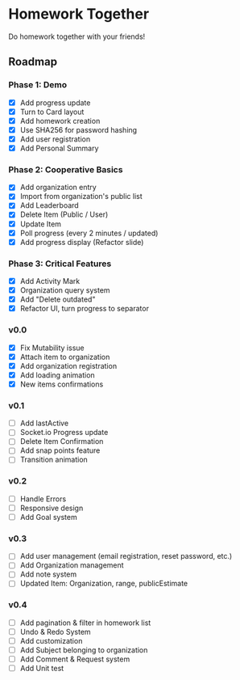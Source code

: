 # Homework Together

Do homework together with your friends!

## Roadmap

### Phase 1: Demo

- [x] Add progress update
- [x] Turn to Card layout
- [x] Add homework creation
- [x] Use SHA256 for password hashing
- [x] Add user registration
- [x] Add Personal Summary

### Phase 2: Cooperative Basics

- [x] Add organization entry
- [x] Import from organization's public list
- [x] Add Leaderboard
- [x] Delete Item (Public / User)
- [x] Update Item
- [x] Poll progress (every 2 minutes / updated)
- [x] Add progress display (Refactor slide)

### Phase 3: Critical Features

- [x] Add Activity Mark
- [x] Organization query system
- [x] Add "Delete outdated"
- [x] Refactor UI, turn progress to separator

### v0.0

- [x] Fix Mutability issue
- [x] Attach item to organization
- [x] Add organization registration
- [x] Add loading animation
- [x] New items confirmations

### v0.1

- [ ] Add lastActive
- [ ] Socket.io Progress update
- [ ] Delete Item Confirmation
- [ ] Add snap points feature
- [ ] Transition animation

### v0.2

- [ ] Handle Errors
- [ ] Responsive design
- [ ] Add Goal system

### v0.3

- [ ] Add user management (email registration, reset password, etc.)
- [ ] Add Organization management
- [ ] Add note system
- [ ] Updated Item: Organization, range, publicEstimate

### v0.4

- [ ] Add pagination & filter in homework list
- [ ] Undo & Redo System
- [ ] Add customization
- [ ] Add Subject belonging to organization
- [ ] Add Comment & Request system
- [ ] Add Unit test
